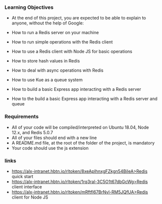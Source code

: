 ### Learning Objectives
- At the end of this project, you are expected to be able to explain to anyone, without the help of Google:

- How to run a Redis server on your machine
- How to run simple operations with the Redis client
- How to use a Redis client with Node JS for basic operations
- How to store hash values in Redis
- How to deal with async operations with Redis
- How to use Kue as a queue system
- How to build a basic Express app interacting with a Redis server
- How to the build a basic Express app interacting with a Redis server and queue
### Requirements
- All of your code will be compiled/interpreted on Ubuntu 18.04, Node 12.x, and Redis 5.0.7
- All of your files should end with a new line
- A README.md file, at the root of the folder of the project, is mandatory
- Your code should use the js extension

### links
- https://alx-intranet.hbtn.io/rltoken/8xeApIhnxgFZkgn54BiIeA>Redis quick start
- https://alx-intranet.hbtn.io/rltoken/1rq3ral-3C5O1t67dbGcWg>Redis client interface
- https://alx-intranet.hbtn.io/rltoken/mRftfl67BrNvl-RM5JQfUA>Redis client for Node JS
